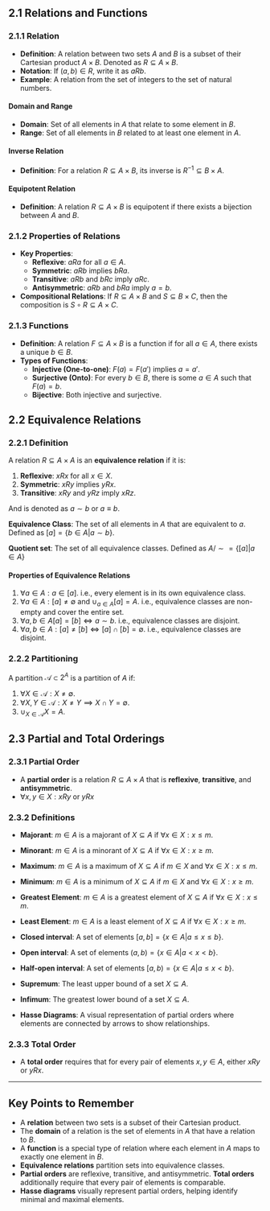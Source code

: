 ## 2.1 Relations and Functions
### 2.1.1 Relation
- **Definition**: A relation between two sets $A$ and $B$ is a subset of their Cartesian product $A \times B$. Denoted as $R \subseteq A \times B$.
- **Notation**: If $(a, b) \in R$, write it as $a R b$.
- **Example**: A relation from the set of integers to the set of natural numbers.

#### Domain and Range
- **Domain**: Set of all elements in $A$ that relate to some element in $B$.
- **Range**: Set of all elements in $B$ related to at least one element in $A$.

#### Inverse Relation
- **Definition**: For a relation $R \subseteq A \times B$, its inverse is $R^{-1} \subseteq B \times A$.

#### Equipotent Relation
- **Definition**: A relation $R \subseteq A \times B$ is equipotent if there exists a bijection between $A$ and $B$.

### 2.1.2 Properties of Relations
- **Key Properties**:
  - **Reflexive**: $aRa$ for all $a \in A$.
  - **Symmetric**: $aRb$ implies $bRa$.
  - **Transitive**: $aRb$ and $bRc$ imply $aRc$.
  - **Antisymmetric**: $aRb$ and $bRa$ imply $a = b$.
- **Compositional Relations**: If $R \subseteq A \times B$ and $S \subseteq B \times C$, then the composition is $S \circ R \subseteq A \times C$.
### 2.1.3 Functions
- **Definition**: A relation $F \subseteq A \times B$ is a function if for all $a \in A$, there exists a unique $b \in B$.
- **Types of Functions**:
  - **Injective (One-to-one)**: $F(a) = F(a')$ implies $a = a'$.
  - **Surjective (Onto)**: For every $b \in B$, there is some $a \in A$ such that $F(a) = b$.
  - **Bijective**: Both injective and surjective.

## 2.2 Equivalence Relations
### 2.2.1 Definition
A relation $R \subseteq A \times A$ is an **equivalence relation** if it is:
1. **Reflexive**: $x R x$ for all $x \in X$.
2. **Symmetric**: $x R y$ implies $y R x$.
3. **Transitive**: $x R y$ and $y R z$ imply $x R z$.

And is denoted as $a \sim b$ or $a \equiv b$.

**Equivalence Class**: The set of all elements in $A$ that are equivalent to $a$. Defined as $[a] = \{b \in A | a \sim b\}$.

**Quotient set**: The set of all equivalence classes. Defined as $A / \sim = \{[a] | a \in A\}$

#### Properties of Equivalence Relations
1) $\forall a \in A: a \in [a]$. 
    i.e., every element is in its own equivalence class.
2) $\forall a \in A: [a] \neq \emptyset$ and $\cup_{a \in A} [a] = A$.
    i.e., equivalence classes are non-empty and cover the entire set.
3) $\forall a,b \in A[a] = [b] \iff a \sim b$.
    i.e., equivalence classes are disjoint.
4) $\forall a,b \in A: [a] \neq [b] \iff [a] \cap [b] = \emptyset$.
    i.e., equivalence classes are disjoint.

### 2.2.2 Partitioning
A partition $\mathscr{A} \subset 2^A$ is a partition of $A$ if:
1) $\forall X \in \mathscr{A}: X \neq \emptyset$.
2) $\forall X, Y \in \mathscr{A}: X \neq Y \implies X \cap Y = \emptyset$.
3) $\cup_{X \in \mathscr{A}} X = A$.

## 2.3 Partial and Total Orderings
### 2.3.1 Partial Order
- A **partial order** is a relation $R \subseteq A \times A$ that is **reflexive**, **transitive**, and **antisymmetric**.
- $\forall x,y \in X: xRy \text{ or } yRx$ 

### 2.3.2 Definitions
- **Majorant**: $m \in A$ is a majorant of $X \subseteq A$ if $\forall x \in X: x \leq m$.
- **Minorant**: $m \in A$ is a minorant of $X \subseteq A$ if $\forall x \in X: x \geq m$.
- **Maximum**: $m \in A$ is a maximum of $X \subseteq A$ if $m \in X$ and $\forall x \in X: x \leq m$.
- **Minimum**: $m \in A$ is a minimum of $X \subseteq A$ if $m \in X$ and $\forall x \in X: x \geq m$.
- **Greatest Element**: $m \in A$ is a greatest element of $X \subseteq A$ if $\forall x \in X: x \leq m$.
- **Least Element**: $m \in A$ is a least element of $X \subseteq A$ if $\forall x \in X: x \geq m$.

- **Closed interval**: A set of elements $[a, b] = \{x \in A | a \leq x \leq b\}$.
- **Open interval**: A set of elements $(a, b) = \{x \in A | a < x < b\}$.
- **Half-open interval**: A set of elements $[a, b) = \{x \in A | a \leq x < b\}$.

- **Supremum**: The least upper bound of a set $X \subseteq A$.
- **Infimum**: The greatest lower bound of a set $X \subseteq A$.

- **Hasse Diagrams**: A visual representation of partial orders where elements are connected by arrows to show relationships.

### 2.3.3 Total Order
- A **total order** requires that for every pair of elements $x, y \in A$, either $x R y$ or $y R x$.

---

## Key Points to Remember

- A **relation** between two sets is a subset of their Cartesian product.
- The **domain** of a relation is the set of elements in $A$ that have a relation to $B$.
- A **function** is a special type of relation where each element in $A$ maps to exactly one element in $B$.
- **Equivalence relations** partition sets into equivalence classes.
- **Partial orders** are reflexive, transitive, and antisymmetric. **Total orders** additionally require that every pair of elements is comparable.
- **Hasse diagrams** visually represent partial orders, helping identify minimal and maximal elements.